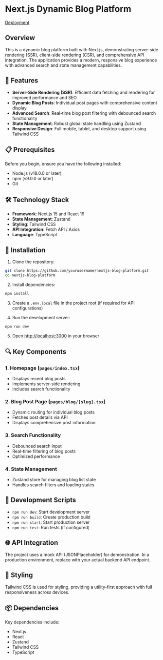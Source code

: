 # Next.js Dynamic Blog Platform
 [Deployment](https://blog-platform-xi-wine.vercel.app)

## Overview

This is a dynamic blog platform built with Next.js, demonstrating server-side rendering (SSR), client-side rendering (CSR), and comprehensive API integration. The application provides a modern, responsive blog experience with advanced search and state management capabilities.

## 🚀 Features

- **Server-Side Rendering (SSR)**: Efficient data fetching and rendering for improved performance and SEO
- **Dynamic Blog Posts**: Individual post pages with comprehensive content display
- **Advanced Search**: Real-time blog post filtering with debounced search functionality
- **State Management**: Robust global state handling using Zustand
- **Responsive Design**: Full mobile, tablet, and desktop support using Tailwind CSS

## 📋 Prerequisites

Before you begin, ensure you have the following installed:
- Node.js (v18.0.0 or later)
- npm (v9.0.0 or later)
- Git

## 🛠 Technology Stack

- **Framework**: Next.js 15 and React 19
- **State Management**: Zustand
- **Styling**: Tailwind CSS
- **API Integration**: Fetch API / Axios
- **Language**: TypeScript

## 🔧 Installation

1. Clone the repository:
```bash
git clone https://github.com/yourusername/nextjs-blog-platform.git
cd nextjs-blog-platform
```

2. Install dependencies:
```bash
npm install
```

3. Create a `.env.local` file in the project root (if required for API configurations)

4. Run the development server:
```bash
npm run dev
```

5. Open [http://localhost:3000](http://localhost:3000) in your browser


## 🔍 Key Components

### 1. Homepage (`pages/index.tsx`)
- Displays recent blog posts
- Implements server-side rendering
- Includes search functionality

### 2. Blog Post Page (`pages/blog/[slug].tsx`)
- Dynamic routing for individual blog posts
- Fetches post details via API
- Displays comprehensive post information

### 3. Search Functionality
- Debounced search input
- Real-time filtering of blog posts
- Optimized performance

### 4. State Management
- Zustand store for managing blog list state
- Handles search filters and loading states

## 🚧 Development Scripts

- `npm run dev`: Start development server
- `npm run build`: Create production build
- `npm run start`: Start production server
- `npm run test`: Run tests (if configured)

## 🌐 API Integration

The project uses a mock API (JSONPlaceholder) for demonstration. In a production environment, replace with your actual backend API endpoint.

## 🎨 Styling

Tailwind CSS is used for styling, providing a utility-first approach with full responsiveness across devices.

## 📦 Dependencies

Key dependencies include:
- Next.js
- React
- Zustand
- Tailwind CSS
- TypeScript

